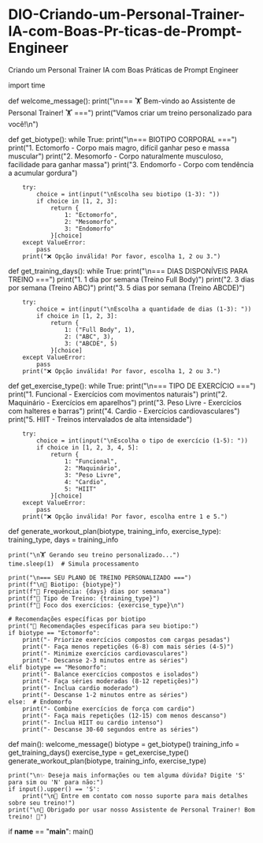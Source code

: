 # DIO-Criando-um-Personal-Trainer-IA-com-Boas-Pr-ticas-de-Prompt-Engineer
Criando um Personal Trainer IA com Boas Práticas de Prompt Engineer

import time

def welcome_message():
    print("\n=== 🏋️ Bem-vindo ao Assistente de Personal Trainer! 🏋️ ===")
    print("Vamos criar um treino personalizado para você!\n")

def get_biotype():
    while True:
        print("\n=== BIOTIPO CORPORAL ===")
        print("1. Ectomorfo - Corpo mais magro, difícil ganhar peso e massa muscular")
        print("2. Mesomorfo - Corpo naturalmente musculoso, facilidade para ganhar massa")
        print("3. Endomorfo - Corpo com tendência a acumular gordura")
        
        try:
            choice = int(input("\nEscolha seu biotipo (1-3): "))
            if choice in [1, 2, 3]:
                return {
                    1: "Ectomorfo",
                    2: "Mesomorfo",
                    3: "Endomorfo"
                }[choice]
        except ValueError:
            pass
        print("❌ Opção inválida! Por favor, escolha 1, 2 ou 3.")

def get_training_days():
    while True:
        print("\n=== DIAS DISPONÍVEIS PARA TREINO ===")
        print("1. 1 dia por semana (Treino Full Body)")
        print("2. 3 dias por semana (Treino ABC)")
        print("3. 5 dias por semana (Treino ABCDE)")
        
        try:
            choice = int(input("\nEscolha a quantidade de dias (1-3): "))
            if choice in [1, 2, 3]:
                return {
                    1: ("Full Body", 1),
                    2: ("ABC", 3),
                    3: ("ABCDE", 5)
                }[choice]
        except ValueError:
            pass
        print("❌ Opção inválida! Por favor, escolha 1, 2 ou 3.")

def get_exercise_type():
    while True:
        print("\n=== TIPO DE EXERCÍCIO ===")
        print("1. Funcional - Exercícios com movimentos naturais")
        print("2. Maquinário - Exercícios em aparelhos")
        print("3. Peso Livre - Exercícios com halteres e barras")
        print("4. Cardio - Exercícios cardiovasculares")
        print("5. HIIT - Treinos intervalados de alta intensidade")
        
        try:
            choice = int(input("\nEscolha o tipo de exercício (1-5): "))
            if choice in [1, 2, 3, 4, 5]:
                return {
                    1: "Funcional",
                    2: "Maquinário",
                    3: "Peso Livre",
                    4: "Cardio",
                    5: "HIIT"
                }[choice]
        except ValueError:
            pass
        print("❌ Opção inválida! Por favor, escolha entre 1 e 5.")

def generate_workout_plan(biotype, training_info, exercise_type):
    training_type, days = training_info
    
    print("\n🏋️ Gerando seu treino personalizado...")
    time.sleep(1)  # Simula processamento
    
    print("\n=== SEU PLANO DE TREINO PERSONALIZADO ===")
    print(f"\n👤 Biotipo: {biotype}")
    print(f"📅 Frequência: {days} dias por semana")
    print(f"💪 Tipo de Treino: {training_type}")
    print(f"🎯 Foco dos exercícios: {exercise_type}\n")
    
    # Recomendações específicas por biotipo
    print("🎯 Recomendações específicas para seu biotipo:")
    if biotype == "Ectomorfo":
        print("- Priorize exercícios compostos com cargas pesadas")
        print("- Faça menos repetições (6-8) com mais séries (4-5)")
        print("- Minimize exercícios cardiovasculares")
        print("- Descanse 2-3 minutos entre as séries")
    elif biotype == "Mesomorfo":
        print("- Balance exercícios compostos e isolados")
        print("- Faça séries moderadas (8-12 repetições)")
        print("- Inclua cardio moderado")
        print("- Descanse 1-2 minutos entre as séries")
    else:  # Endomorfo
        print("- Combine exercícios de força com cardio")
        print("- Faça mais repetições (12-15) com menos descanso")
        print("- Inclua HIIT ou cardio intenso")
        print("- Descanse 30-60 segundos entre as séries")

def main():
    welcome_message()
    biotype = get_biotype()
    training_info = get_training_days()
    exercise_type = get_exercise_type()
    generate_workout_plan(biotype, training_info, exercise_type)
    
    print("\n✨ Deseja mais informações ou tem alguma dúvida? Digite 'S' para sim ou 'N' para não:")
    if input().upper() == 'S':
        print("\n📧 Entre em contato com nosso suporte para mais detalhes sobre seu treino!")
    print("\n🎉 Obrigado por usar nosso Assistente de Personal Trainer! Bom treino! 💪")

if __name__ == "__main__":
    main()
